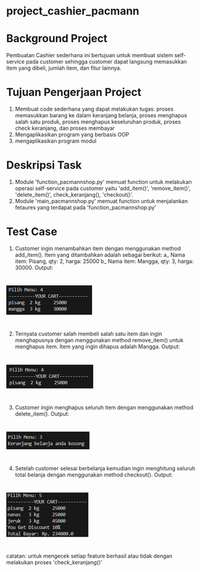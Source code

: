 # project_cashier_pacmann
#
# Background Project
Pembuatan Cashier sederhana ini bertujuan untuk membuat sistem self-service pada customer sehingga customer dapat langsung memasukkan item yang dibeli, jumlah item, dan fitur lainnya. 
#
# Tujuan Pengerjaan Project
1. Membuat code sederhana yang dapat melakukan tugas: proses memasukkan barang ke dalam keranjang belanja, proses menghapus salah satu produk, proses menghapus keseluruhan produk, proses check keranjang, dan proses membayar
2. Mengaplikasikan program yang berbasis OOP
3. mengaplikasikan program modul
# 
# Deskripsi Task
1. Module 'function_pacmannshop.py' memuat function untuk melakukan operasi self-service pada customer yaitu 'add_item()', 'remove_item()', 'delete_item()', check_keranjang(), 'checkout()'.
2. Module 'main_pacmannshop.py' memuat function untuk menjalankan fetaures yang terdapat pada 'function_pacmannshop.py'
#
# Test Case
1. Customer ingin menambahkan item dengan menggunakan method add_item().  Item yang ditambahkan adalah sebagai berikut:
a_ Nama item: Pisang, qty: 2, harga: 25000
b_ Nama item: Mangga, qty: 3, harga: 30000.
Output:
#
![image.png](https://github.com/srihayaati21/project_cashier_pacmann/blob/main/Screenshot%202023-07-08%20190542.png)
#
2. Ternyata customer salah membeli salah satu item dan ingin menghapusnya dengan menggunakan method remove_item() untuk menghapus item. Item yang ingin dihapus adalah Mangga. Output:
#
![image.png](https://github.com/srihayaati21/project_cashier_pacmann/blob/main/Screenshot%202023-07-08%20190612.png)
#
3. Customer ingin menghapus seluruh item dengan menggunakan method delete_item(). Output:
# 
![image.png](https://github.com/srihayaati21/project_cashier_pacmann/blob/main/Screenshot%202023-07-08%20190637.png)
#
4. Setelah customer selesai berbelanja kemudian ingin menghitung seluruh total belanja dengan menggunakan method checkout(). Output:
#
![image.png](https://github.com/srihayaati21/project_cashier_pacmann/blob/main/Screenshot%202023-07-08%20190753.png)
#
catatan: untuk mengecek setiap feature berhasil atau tidak dengan melakukan proses 'check_keranjang()'

